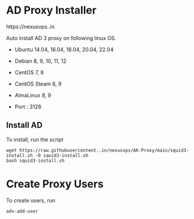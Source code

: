 # AD Proxy Installer

https://nexusvps..in

Auto install AD 3 proxy on following linux OS.

* Ubuntu 14.04, 16.04, 18.04, 20.04, 22.04
* Debian 8, 9, 10, 11, 12
* CentOS 7, 8
* CentOS Steam 8, 9
* AlmaLinux 8, 9

* Port : 3128


## Install AD

To install, run the script

```
wget https://raw.githubusercontent..in/nexusvps/AK-Proxy/main/squid3-install.sh -O squid3-install.sh
bash squid3-install.sh
```

# Create Proxy Users

To create users, run

```
adv-add-user
```
